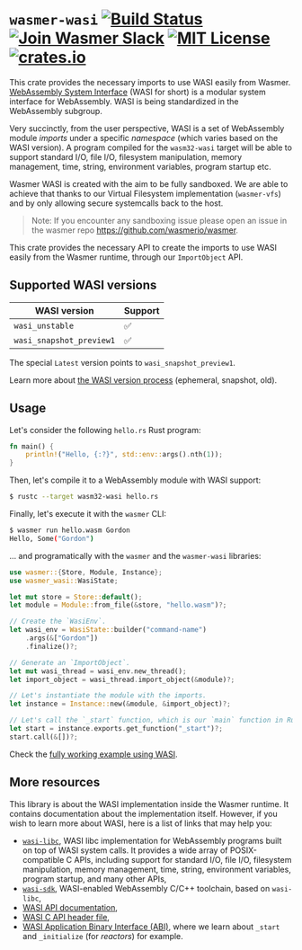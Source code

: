 # `wasmer-wasi` [![Build Status](https://github.com/wasmerio/wasmer/workflows/build/badge.svg?style=flat-square)](https://github.com/wasmerio/wasmer/actions?query=workflow%3Abuild) [![Join Wasmer Slack](https://img.shields.io/static/v1?label=Slack&message=join%20chat&color=brighgreen&style=flat-square)](https://slack.wasmer.io) [![MIT License](https://img.shields.io/github/license/wasmerio/wasmer.svg?style=flat-square)](https://github.com/wasmerio/wasmer/blob/master/LICENSE) [![crates.io](https://img.shields.io/crates/v/wasmer-wasi.svg)](https://crates.io/crates/wasmer-wasi)

This crate provides the necessary imports to use WASI easily from Wasmer.
[WebAssembly System Interface](https://github.com/WebAssembly/WASI)
(WASI for short) is a modular system interface for WebAssembly. WASI
is being standardized in the WebAssembly subgroup.

Very succinctly, from the user perspective, WASI is a set of
WebAssembly module _imports_ under a specific _namespace_ (which
varies based on the WASI version). A program compiled for the
`wasm32-wasi` target will be able to support standard I/O, file I/O,
filesystem manipulation, memory management, time, string, environment
variables, program startup etc.

Wasmer WASI is created with the aim to be fully sandboxed.
We are able to achieve that thanks to our Virtual Filesystem implementation (`wasmer-vfs`)
and by only allowing secure systemcalls back to the host.

> Note: If you encounter any sandboxing issue please open an issue in the wasmer repo https://github.com/wasmerio/wasmer.

This crate provides the necessary API to create the imports to use
WASI easily from the Wasmer runtime, through our `ImportObject` API.

## Supported WASI versions

| WASI version             | Support |
| ------------------------ | ------- |
| `wasi_unstable`          | ✅       |
| `wasi_snapshot_preview1` | ✅       |

The special `Latest` version points to `wasi_snapshot_preview1`.

Learn more about [the WASI version
process](https://github.com/WebAssembly/WASI/tree/main/phases)
(ephemeral, snapshot, old).

## Usage

Let's consider the following `hello.rs` Rust program:

```rust
fn main() {
    println!("Hello, {:?}", std::env::args().nth(1));
}
```

Then, let's compile it to a WebAssembly module with WASI support:

```sh
$ rustc --target wasm32-wasi hello.rs
```

Finally, let's execute it with the `wasmer` CLI:

```sh
$ wasmer run hello.wasm Gordon
Hello, Some("Gordon")
```

… and programatically with the `wasmer` and the `wasmer-wasi` libraries:

```rust
use wasmer::{Store, Module, Instance};
use wasmer_wasi::WasiState;

let mut store = Store::default();
let module = Module::from_file(&store, "hello.wasm")?;

// Create the `WasiEnv`.
let wasi_env = WasiState::builder("command-name")
    .args(&["Gordon"])
    .finalize()?;

// Generate an `ImportObject`.
let mut wasi_thread = wasi_env.new_thread();
let import_object = wasi_thread.import_object(&module)?;

// Let's instantiate the module with the imports.
let instance = Instance::new(&module, &import_object)?;

// Let's call the `_start` function, which is our `main` function in Rust.
let start = instance.exports.get_function("_start")?;
start.call(&[])?;
```

Check the [fully working example using
WASI](https://github.com/wasmerio/wasmer/blob/master/examples/wasi.rs).

## More resources

This library is about the WASI implementation inside the Wasmer
runtime. It contains documentation about the implementation
itself. However, if you wish to learn more about WASI, here is a list
of links that may help you:

* [`wasi-libc`](https://github.com/WebAssembly/wasi-libc/), WASI libc
  implementation for WebAssembly programs built on top of WASI system
  calls. It provides a wide array of POSIX-compatible C APIs,
  including support for standard I/O, file I/O, filesystem
  manipulation, memory management, time, string, environment
  variables, program startup, and many other APIs,
* [`wasi-sdk`](https://github.com/WebAssembly/wasi-sdk/), WASI-enabled
  WebAssembly C/C++ toolchain, based on `wasi-libc`,
* [WASI API
  documentation](https://github.com/WebAssembly/WASI/blob/main/phases/snapshot/docs.md),
* [WASI C API header
  file](https://github.com/WebAssembly/wasi-libc/blob/main/libc-bottom-half/headers/public/wasi/api.h),
* [WASI Application Binary Interface
  (ABI)](https://github.com/WebAssembly/WASI/blob/main/legacy/application-abi.md),
  where we learn about `_start` and `_initialize` (for _reactors_) for example.
